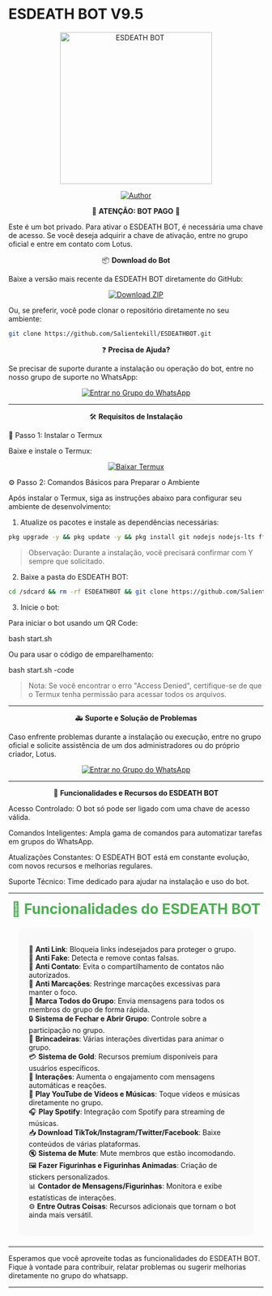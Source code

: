 # ESDEATH BOT V9.5

<div align="center">
<img src="https://i.ibb.co/NY8VFNT/20241210-021314.jpg" alt="ESDEATH BOT" width="300" />
</div><p align="center">
  <a href="https://github.com/Salientekill/ESDEATHBOT.git"><img title="Author" src="https://img.shields.io/badge/Author-LotusDev-red.svg?style=for-the-badge&logo=github" /></a>
  
  
<div align="center">
  🚨 <b>ATENÇÃO: BOT PAGO</b> 🚨
</div>

Este é um bot privado. Para ativar o ESDEATH BOT, é necessária uma chave de acesso. Se você deseja adquirir a chave de ativação, entre no grupo oficial e entre em contato com Lotus.


<div align="center">
📦 <b>Download do Bot</b>
</div>

Baixe a versão mais recente da ESDEATH BOT diretamente do GitHub:

<div align="center">
  <a href="https://github.com/Salientekill/ESDEATHBOT/archive/refs/heads/main.zip">
    <img src="https://img.shields.io/badge/Download-ZIP-brightgreen" alt="Download ZIP"/>
  </a>
</div>



Ou, se preferir, você pode clonar o repositório diretamente no seu ambiente:

```bash
git clone https://github.com/Salientekill/ESDEATHBOT.git
```

<div align="center">
❓ <b>Precisa de Ajuda?</b>
</div>

Se precisar de suporte durante a instalação ou operação do bot, entre no nosso grupo de suporte no WhatsApp:

<div align="center">
<a href="https://chat.whatsapp.com/GTXYQ9ipObnKfHU1jMPLII">
<img src="https://img.shields.io/badge/Entrar%20no%20Grupo%20do%20WhatsApp-25D366?style=for-the-badge&logo=whatsapp" alt="Entrar no Grupo do WhatsApp "/>
</a>
</div>



---

<div align="center">
🛠️ <b>Requisitos de Instalação</b>
</div>


🔧 Passo 1: Instalar o Termux

Baixe e instale o Termux:

<div align="center">
  <a href="https://play.google.com/store/apps/details?id=com.termux">
    <img src="https://img.shields.io/badge/Download%20Termux-3DDC84?style=for-the-badge&logo=googleplay" alt="Baixar Termux"/>
  </a>
</div>



⚙️ Passo 2: Comandos Básicos para Preparar o Ambiente

Após instalar o Termux, siga as instruções abaixo para configurar seu ambiente de desenvolvimento:

1. Atualize os pacotes e instale as dependências necessárias:

```bash
pkg upgrade -y && pkg update -y && pkg install git nodejs nodejs-lts ffmpeg tesseract python -y
```

> Observação: Durante a instalação, você precisará confirmar com Y sempre que solicitado.




2. Baixe a pasta do ESDEATH BOT:

```bash
cd /sdcard && rm -rf ESDEATHBOT && git clone https://github.com/Salientekill/ESDEATHBOT.git && cd ESDEATHBOT
```


3. Inicie o bot:

Para iniciar o bot usando um QR Code:

bash start.sh

Ou para usar o código de emparelhamento:

bash start.sh -code




> Nota: Se você encontrar o erro "Access Denied", certifique-se de que o Termux tenha permissão para acessar todos os arquivos.




---


<div align="center">
🚑 <b>Suporte e Solução de Problemas</b>
</div>

Caso enfrente problemas durante a instalação ou execução, entre no grupo oficial e solicite assistência de um dos administradores ou do próprio criador, Lotus.

<div align="center">
<a href="https://chat.whatsapp.com/GTXYQ9ipObnKfHU1jMPLII">
<img src="https://img.shields.io/badge/Entrar%20no%20Grupo%20do%20WhatsApp-25D366?style=for-the-badge&logo=whatsapp" alt="Entrar no Grupo do WhatsApp "/>
</a>
</div>

---


<div align="center">
🤖 <b>Funcionalidades e Recursos do ESDEATH BOT</b>
</div>

Acesso Controlado: O bot só pode ser ligado com uma chave de acesso válida.

Comandos Inteligentes: Ampla gama de comandos para automatizar tarefas em grupos do WhatsApp.

Atualizações Constantes: O ESDEATH BOT está em constante evolução, com novos recursos e melhorias regulares.

Suporte Técnico: Time dedicado para ajudar na instalação e uso do bot.

---


<div align="center">
  <span style="color: #4CAF50; font-size: 28px; font-weight: bold;">🌟 <b>Funcionalidades do ESDEATH BOT</b></span>
</div>





<div style="background-color: #f9f9f9; border-radius: 10px; padding: 20px; margin: 20px;">
  <ul style="list-style-type: none; padding: 0;">
    <li>🔗 <b>Anti Link</b>: Bloqueia links indesejados para proteger o grupo.</li>
    <li>🚫 <b>Anti Fake</b>: Detecta e remove contas falsas.</li>
    <li>👤 <b>Anti Contato</b>: Evita o compartilhamento de contatos não autorizados.</li>
    <li>📛 <b>Anti Marcações</b>: Restringe marcações excessivas para manter o foco.</li>
    <li>📌 <b>Marca Todos do Grupo</b>: Envia mensagens para todos os membros do grupo de forma rápida.</li>
    <li>🔒 <b>Sistema de Fechar e Abrir Grupo</b>: Controle sobre a participação no grupo.</li>
    <li>🎉 <b>Brincadeiras</b>: Várias interações divertidas para animar o grupo.</li>
    <li>💳 <b>Sistema de Gold</b>: Recursos premium disponíveis para usuários específicos.</li>
    <li>🔄 <b>Interações</b>: Aumenta o engajamento com mensagens automáticas e reações.</li>
    <li>🎵 <b>Play YouTube de Vídeos e Músicas</b>: Toque vídeos e músicas diretamente no grupo.</li>
    <li>🎧 <b>Play Spotify</b>: Integração com Spotify para streaming de músicas.</li>
    <li>📥 <b>Download TikTok/Instagram/Twitter/Facebook</b>: Baixe conteúdos de várias plataformas.</li>
    <li>🔇 <b>Sistema de Mute</b>: Mute membros que estão incomodando.</li>
    <li>🖼️ <b>Fazer Figurinhas e Figurinhas Animadas</b>: Criação de stickers personalizados.</li>
    <li>📊 <b>Contador de Mensagens/Figurinhas</b>: Monitora e exibe estatísticas de interações.</li>
    <li>⚙️ <b>Entre Outras Coisas</b>: Recursos adicionais que tornam o bot ainda mais versátil.</li>
  </ul>
</div>


---

Esperamos que você aproveite todas as funcionalidades do ESDEATH BOT. Fique à vontade para contribuir, relatar problemas ou sugerir melhorias diretamente no grupo do whatsapp.


---
